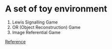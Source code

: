 # A set of toy environment
1. Lewis Signalling Game
2. OR (Object Reconstruction) Game
3. Image Referential Game

[Reference](https://openreview.net/pdf?id=rJxGLlBtwH)
